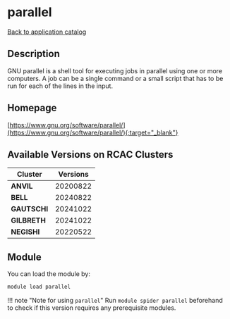 # parallel

[Back to application catalog](../app_catalog.md)

## Description

GNU parallel is a shell tool for executing jobs in parallel using one or more computers. A job can be a single command or a small script that has to be run for each of the lines in the input.

## Homepage

[https://www.gnu.org/software/parallel/](https://www.gnu.org/software/parallel/){:target="_blank"}

## Available Versions on RCAC Clusters

|Cluster|Versions|
|---|---|
**ANVIL**|20200822
**BELL**|20240822
**GAUTSCHI**|20241022
**GILBRETH**|20241022
**NEGISHI**|20220522

## Module

You can load the module by:

```bash
module load parallel
```

!!! note "Note for using `parallel`"
    Run `module spider parallel` beforehand to check if this version requires any prerequisite modules.
